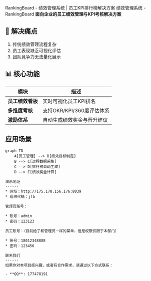 

RankingBoard - 绩效管理系统 | 员工KPI排行榜解决方案
绩效管理系统 - RankingBoard
**面向企业的员工绩效管理与KPI考核解决方案**

## 🎯 解决痛点
1. 传统绩效管理流程复杂
2. 员工表现缺乏可视化评估
3. 团队竞争力无法量化展示

## 📊 核心功能
| 模块          | 描述                          |
|---------------|-----------------------------|
| **员工绩效看板** | 实时可视化员工KPI排名         |
| **多维度考核**  | 支持OKR/KPI/360度评估体系     |
| **激励体系**    | 自动生成绩效奖金与晋升建议    |

## 应用场景
```mermaid
graph TD
    A[员工管理] --> B[绩效目标制定]
    B --> C[过程数据采集]
    C --> D[排行榜自动生成]
    D --> E[绩效奖金计算]

演示地址
------
* 网址：http://175.178.156.176:8039
* 组织代码：jfb

管理员账号：

* 账号：admin
* 密码：123123

员工账号：（目前给了和管理员一样的菜单，但是权限仅限于本部门）

* 账号：18012348888
* 密码：123456

联系我们
------
如果你对本项目感兴趣，或者有合作需求，请通过以下方式联系：

- **QQ**: 177478191
